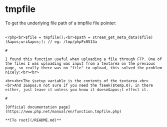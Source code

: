 # tmpfile



To get the underlying file path of a tmpfile file pointer:<br><br>

```
<?php<br>$file = tmpfile();<br>$path = stream_get_meta_data($file)[&apos;uri&apos;]; // eg: /tmp/phpFx0513a  

#

I found this function useful when uploading a file through FTP. One of the files I was uploading was input from a textarea on the previous page, so really there was no "file" to upload, this solved the problem nicely:<br><br>

```
<?php
    # Upload setup.inc
    $fSetup = tmpfile();
    fwrite($fSetup,$setup);
    fseek($fSetup,0);
    if (!ftp_fput($ftp,"inc/setup.inc",$fSetup,FTP_ASCII)) {
        echo "&lt;br /&gt;&lt;i&gt;Setup file NOT inserted&lt;/i&gt;&lt;br /&gt;&lt;br /&gt;";
    }
    fclose($fSetup);
?>
```
<br><br>The $setup variable is the contents of the textarea.<br><br>And I&apos;m not sure if you need the fseek($temp,0); in there either, just leave it unless you know it doesn&apos;t effect it.  

#

[Official documentation page](https://www.php.net/manual/en/function.tmpfile.php)

**[To root](/README.md)**